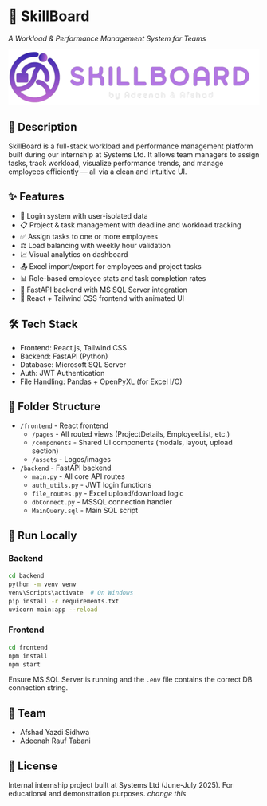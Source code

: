 # 💼 SkillBoard
_A Workload & Performance Management System for Teams_

![SkillBoard Logo](./frontend/public/skillboard-logo.png)

## 📄 Description

SkillBoard is a full-stack workload and performance management platform built during our internship at Systems Ltd. It allows team managers to assign tasks, track workload, visualize performance trends, and manage employees efficiently — all via a clean and intuitive UI.

## ✨ Features

- 🔐 Login system with user-isolated data
- 📋 Project & task management with deadline and workload tracking
- ✅ Assign tasks to one or more employees
- ⚖️ Load balancing with weekly hour validation
- 📈 Visual analytics on dashboard
- 📤 Excel import/export for employees and project tasks
- 📊 Role-based employee stats and task completion rates
- 💾 FastAPI backend with MS SQL Server integration
- 🎨 React + Tailwind CSS frontend with animated UI

## 🛠️ Tech Stack

- Frontend: React.js, Tailwind CSS
- Backend: FastAPI (Python)
- Database: Microsoft SQL Server
- Auth: JWT Authentication
- File Handling: Pandas + OpenPyXL (for Excel I/O)

## 📁 Folder Structure

- `/frontend` - React frontend
  - `/pages` - All routed views (ProjectDetails, EmployeeList, etc.)
  - `/components` - Shared UI components (modals, layout, upload section)
  - `/assets` - Logos/images
- `/backend` - FastAPI backend
  - `main.py` - All core API routes
  - `auth_utils.py` - JWT login functions
  - `file_routes.py` - Excel upload/download logic
  - `dbConnect.py` - MSSQL connection handler
  - `MainQuery.sql` - Main SQL script

## 🚀 Run Locally

### Backend

```bash
cd backend
python -m venv venv
venv\Scripts\activate  # On Windows
pip install -r requirements.txt
uvicorn main:app --reload
```

### Frontend

```bash
cd frontend
npm install
npm start
```

Ensure MS SQL Server is running and the `.env` file contains the correct DB connection string.

## 👥 Team

- Afshad Yazdi Sidhwa
- Adeenah Rauf Tabani

## 🪪 License

Internal internship project built at Systems Ltd (June-July 2025). For educational and demonstration purposes.
*change this*